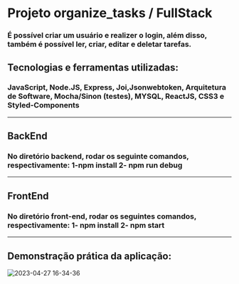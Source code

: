 # Projeto organize_tasks / FullStack 

### É possível criar um usuário e realizer o login, além disso, também é possível ler, criar, editar e deletar tarefas.

## Tecnologias e ferramentas utilizadas:

### JavaScript, Node.JS, Express, Joi,Jsonwebtoken, Arquitetura de Software, Mocha/Sinon (testes), MYSQL, ReactJS, CSS3 e Styled-Components

--------------------------------------------------------------------------

## BackEnd
### No diretório backend, rodar os seguinte comandos, respectivamente: 1-npm install 2- npm run debug

--------------------------------------------------------------------------

## FrontEnd
### No diretório front-end, rodar os seguintes comandos, respectivamente: 1- npm install  2- npm start
----------------------------------------------------------------------------------

## Demonstração prática da aplicação:

![2023-04-27 16-34-36](https://user-images.githubusercontent.com/91351391/234973181-38742b1e-eb13-49cc-a9f4-0be36829b1e4.gif)
